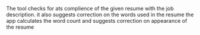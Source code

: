 

The tool checks for ats complience of the given resume with the job description. 
it also suggests correction on the words used in the resume
the app calculates the word count and suggests correction on appearance of the resume

